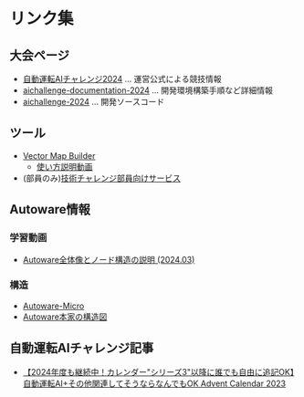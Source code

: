 # リンク集

## 大会ページ
- [自動運転AIチャレンジ2024](https://www.jsae.or.jp/jaaic/2024ver/summary/) … 運営公式による競技情報
- [aichallenge-documentation-2024](https://automotiveaichallenge.github.io/aichallenge-documentation-2024/index.html) … 開発環境構築手順など詳細情報
- [aichallenge-2024](https://github.com/AutomotiveAIChallenge/aichallenge-2024) … 開発ソースコード

## ツール
- [Vector Map Builder](https://tools.tier4.jp/vector_map_builder_ll2/)
  - [使い方説明動画](https://www.youtube.com/watch?v=GvZr707TmuM)
- (部員のみ)[技術チャレンジ部員向けサービス](https://github.com/ChallengeClub/service-manual)

## Autoware情報
### 学習動画
- [Autoware全体像とノード構造の説明 (2024.03)](https://www.youtube.com/watch?v=aNY8f4LKZZE)
### 構造
- [Autoware-Micro](https://automotiveaichallenge.github.io/aichallenge-documentation-2024/development/main-module.html)
- [Autoware本家の構造図](https://autowarefoundation.github.io/autoware-documentation/main/design/autoware-architecture/node-diagram/)

## 自動運転AIチャレンジ記事
- [【2024年度も継続中！カレンダー"シリーズ3"以降に誰でも自由に追記OK】自動運転AI+その他関連してそうならなんでもOK Advent Calendar 2023](https://qiita.com/advent-calendar/2023/jidounten-ai)
